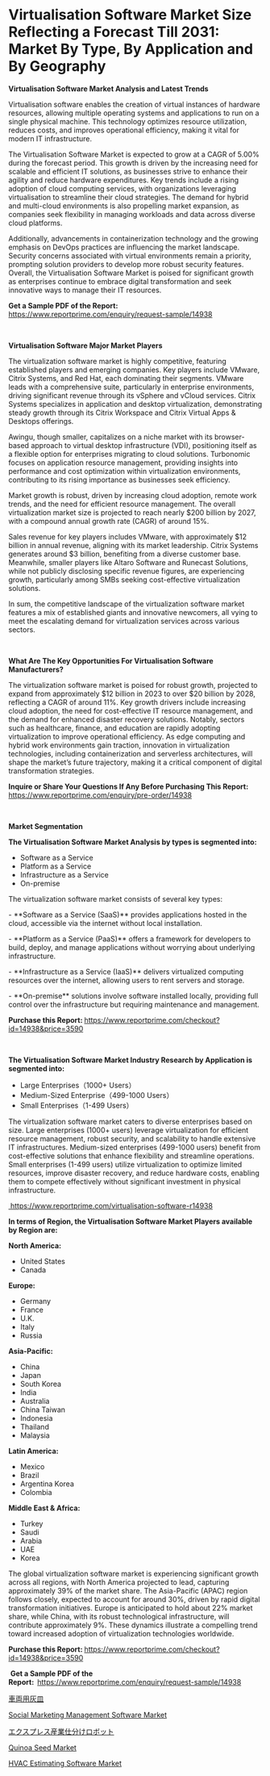 <p><h1>Virtualisation Software Market Size Reflecting a Forecast Till 2031: Market By Type, By Application and By Geography</h1></p><p><strong>Virtualisation Software Market Analysis and Latest Trends</strong></p>
<p><p>Virtualisation software enables the creation of virtual instances of hardware resources, allowing multiple operating systems and applications to run on a single physical machine. This technology optimizes resource utilization, reduces costs, and improves operational efficiency, making it vital for modern IT infrastructure.</p><p>The Virtualisation Software Market is expected to grow at a CAGR of 5.00% during the forecast period. This growth is driven by the increasing need for scalable and efficient IT solutions, as businesses strive to enhance their agility and reduce hardware expenditures. Key trends include a rising adoption of cloud computing services, with organizations leveraging virtualisation to streamline their cloud strategies. The demand for hybrid and multi-cloud environments is also propelling market expansion, as companies seek flexibility in managing workloads and data across diverse cloud platforms.</p><p>Additionally, advancements in containerization technology and the growing emphasis on DevOps practices are influencing the market landscape. Security concerns associated with virtual environments remain a priority, prompting solution providers to develop more robust security features. Overall, the Virtualisation Software Market is poised for significant growth as enterprises continue to embrace digital transformation and seek innovative ways to manage their IT resources.</p></p>
<p><strong>Get a Sample PDF of the Report:&nbsp;</strong> <a href="https://www.reportprime.com/enquiry/request-sample/14938">https://www.reportprime.com/enquiry/request-sample/14938</a></p>
<p>&nbsp;</p>
<p><strong>Virtualisation Software Major Market Players</strong></p>
<p><p>The virtualization software market is highly competitive, featuring established players and emerging companies. Key players include VMware, Citrix Systems, and Red Hat, each dominating their segments. VMware leads with a comprehensive suite, particularly in enterprise environments, driving significant revenue through its vSphere and vCloud services. Citrix Systems specializes in application and desktop virtualization, demonstrating steady growth through its Citrix Workspace and Citrix Virtual Apps & Desktops offerings.</p><p>Awingu, though smaller, capitalizes on a niche market with its browser-based approach to virtual desktop infrastructure (VDI), positioning itself as a flexible option for enterprises migrating to cloud solutions. Turbonomic focuses on application resource management, providing insights into performance and cost optimization within virtualization environments, contributing to its rising importance as businesses seek efficiency.</p><p>Market growth is robust, driven by increasing cloud adoption, remote work trends, and the need for efficient resource management. The overall virtualization market size is projected to reach nearly $200 billion by 2027, with a compound annual growth rate (CAGR) of around 15%.</p><p>Sales revenue for key players includes VMware, with approximately $12 billion in annual revenue, aligning with its market leadership. Citrix Systems generates around $3 billion, benefiting from a diverse customer base. Meanwhile, smaller players like Altaro Software and Runecast Solutions, while not publicly disclosing specific revenue figures, are experiencing growth, particularly among SMBs seeking cost-effective virtualization solutions.</p><p>In sum, the competitive landscape of the virtualization software market features a mix of established giants and innovative newcomers, all vying to meet the escalating demand for virtualization services across various sectors.</p></p>
<p>&nbsp;</p>
<p><strong>What Are The Key Opportunities For Virtualisation Software Manufacturers?</strong></p>
<p><p>The virtualization software market is poised for robust growth, projected to expand from approximately $12 billion in 2023 to over $20 billion by 2028, reflecting a CAGR of around 11%. Key growth drivers include increasing cloud adoption, the need for cost-effective IT resource management, and the demand for enhanced disaster recovery solutions. Notably, sectors such as healthcare, finance, and education are rapidly adopting virtualization to improve operational efficiency. As edge computing and hybrid work environments gain traction, innovation in virtualization technologies, including containerization and serverless architectures, will shape the market’s future trajectory, making it a critical component of digital transformation strategies.</p></p>
<p><strong>Inquire or Share Your Questions If Any Before Purchasing This Report:</strong> <a href="https://www.reportprime.com/enquiry/pre-order/14938">https://www.reportprime.com/enquiry/pre-order/14938</a></p>
<p>&nbsp;</p>
<p><strong>Market Segmentation</strong></p>
<p><strong>The Virtualisation Software Market Analysis by types is segmented into:</strong></p>
<p><ul><li>Software as a Service</li><li>Platform as a Service</li><li>Infrastructure as a Service</li><li>On-premise</li></ul></p>
<p><p>The virtualization software market consists of several key types: </p><p>- **Software as a Service (SaaS)** provides applications hosted in the cloud, accessible via the internet without local installation.  </p><p>- **Platform as a Service (PaaS)** offers a framework for developers to build, deploy, and manage applications without worrying about underlying infrastructure.  </p><p>- **Infrastructure as a Service (IaaS)** delivers virtualized computing resources over the internet, allowing users to rent servers and storage.  </p><p>- **On-premise** solutions involve software installed locally, providing full control over the infrastructure but requiring maintenance and management.</p></p>
<p><strong>Purchase this Report:&nbsp;</strong><a href="https://www.reportprime.com/checkout?id=14938&price=3590">https://www.reportprime.com/checkout?id=14938&price=3590</a></p>
<p>&nbsp;</p>
<p><strong>The Virtualisation Software Market Industry Research by Application is segmented into:</strong></p>
<p><ul><li>Large Enterprises（1000+ Users）</li><li>Medium-Sized Enterprise（499-1000 Users）</li><li>Small Enterprises（1-499 Users）</li></ul></p>
<p><p>The virtualization software market caters to diverse enterprises based on size. Large enterprises (1000+ users) leverage virtualization for efficient resource management, robust security, and scalability to handle extensive IT infrastructures. Medium-sized enterprises (499-1000 users) benefit from cost-effective solutions that enhance flexibility and streamline operations. Small enterprises (1-499 users) utilize virtualization to optimize limited resources, improve disaster recovery, and reduce hardware costs, enabling them to compete effectively without significant investment in physical infrastructure.</p></p>
<p><a href="https://www.reportprime.com/virtualisation-software-r14938">&nbsp;https://www.reportprime.com/virtualisation-software-r14938</a></p>
<p><strong>In terms of Region, the Virtualisation Software Market Players available by Region are:</strong></p>
<p>
    <p> <strong> North America: </strong>
        <ul>
            <li>United States</li>
            <li>Canada</li>
        </ul>
        </p> 
    <p> <strong> Europe: </strong>
        <ul>
            <li>Germany</li>
            <li>France</li>
            <li>U.K.</li>
            <li>Italy</li>
            <li>Russia</li>
        </ul>
        </p> 
    <p> <strong> Asia-Pacific: </strong>
        <ul>
            <li>China</li>
            <li>Japan</li>
            <li>South Korea</li>
            <li>India</li>
            <li>Australia</li>
            <li>China Taiwan</li>
            <li>Indonesia</li>
            <li>Thailand</li>
            <li>Malaysia</li>
        </ul>
        </p> 
    <p> <strong> Latin America: </strong>
        <ul>
            <li>Mexico</li>
            <li>Brazil</li>
            <li>Argentina Korea</li>
            <li>Colombia</li>
        </ul>
        </p> 
    <p> <strong> Middle East & Africa: </strong>
        <ul>
            <li>Turkey</li>
            <li>Saudi</li>
            <li>Arabia</li>
            <li>UAE</li>
            <li>Korea</li>
        </ul>
    </p>
    </p>
<p><p>The global virtualization software market is experiencing significant growth across all regions, with North America projected to lead, capturing approximately 39% of the market share. The Asia-Pacific (APAC) region follows closely, expected to account for around 30%, driven by rapid digital transformation initiatives. Europe is anticipated to hold about 22% market share, while China, with its robust technological infrastructure, will contribute approximately 9%. These dynamics illustrate a compelling trend toward increased adoption of virtualization technologies worldwide.</p></p>
<p><strong>Purchase this Report: </strong><a href="https://www.reportprime.com/checkout?id=14938&price=3590">https://www.reportprime.com/checkout?id=14938&price=3590</a></p>
<p>&nbsp;<strong>Get a Sample PDF of the Report:&nbsp;&nbsp;</strong><a href="https://www.reportprime.com/enquiry/request-sample/14938">https://www.reportprime.com/enquiry/request-sample/14938</a></p>
<p><strong></strong></p>
<p><p><a href="https://medium.com/@erickbotsfortrd46766/vehicular-ashtray-market-%E3%81%AF-%E3%82%B3%E3%82%B9%E3%83%88%E7%AE%A1%E7%90%86%E3%81%A8%E5%8A%B9%E7%8E%87%E5%90%91%E4%B8%8A%E3%82%92%E5%84%AA%E5%85%88%E3%81%97%E3%81%BE%E3%81%99-%E3%81%95%E3%82%89%E3%81%AB-%E5%A0%B1%E5%91%8A%E6%9B%B8%E3%81%AF%E5%B8%82%E5%A0%B4%E3%81%AE%E9%9C%80%E8%A6%81%E9%9D%A2%E3%81%A8%E4%BE%9B%E7%B5%A6%E9%9D%A2%E3%81%AE%E4%B8%A1%E6%96%B9%E3%82%92%E3%82%AB%E3%83%90%E3%83%BC%E3%81%97%E3%81%A6%E3%81%84%E3%81%BE%E3%81%99-vehicular-ashtray-%E5%B8%82%E5%A0%B4%E3%81%AF-c36ac202ac4e">車両用灰皿</a></p><p><a href="https://www.linkedin.com/pulse/social-marketing-management-software-market-indicators-size-regional-uiovf?trackingId=7oFni4WYQPKsDfQsA1PYrA%3D%3D">Social Marketing Management Software Market</a></p><p><a href="https://medium.com/@erickbotsfortrd46766/express-industry-sorting-robot-market-%E3%81%AE%E3%82%B0%E3%83%AD%E3%83%BC%E3%83%90%E3%83%AB%E5%B8%82%E5%A0%B4%E6%A6%82%E8%A6%81%E3%81%AF-%E4%B8%96%E7%95%8C%E3%81%8A%E3%82%88%E3%81%B3%E4%B8%BB%E8%A6%81%E5%B8%82%E5%A0%B4%E3%81%AB%E3%81%8A%E3%81%91%E3%82%8B%E6%A5%AD%E7%95%8C%E3%81%AB%E5%BD%B1%E9%9F%BF%E3%82%92%E4%B8%8E%E3%81%88%E3%82%8B%E4%B8%BB%E8%A6%81%E3%81%AA%E3%83%88%E3%83%AC%E3%83%B3%E3%83%89%E3%81%AB%E3%81%A4%E3%81%84%E3%81%A6-%E7%8B%AC%E8%87%AA%E3%81%AE%E8%A6%96%E7%82%B9%E3%82%92%E6%8F%90%E4%BE%9B%E3%81%97%E3%81%BE%E3%81%99-9564452e097d">エクスプレス産業仕分けロボット</a></p><p><a href="https://issuu.com/reportprime-2/docs/quinoa-seed-market-size-2030.pptx_a86819eab0f4d7">Quinoa Seed Market</a></p><p><a href="https://github.com/SamiaHussain82/Market-Research-Report-List-1/blob/main/hvac-estimating-software-market.md">HVAC Estimating Software Market</a></p></p>